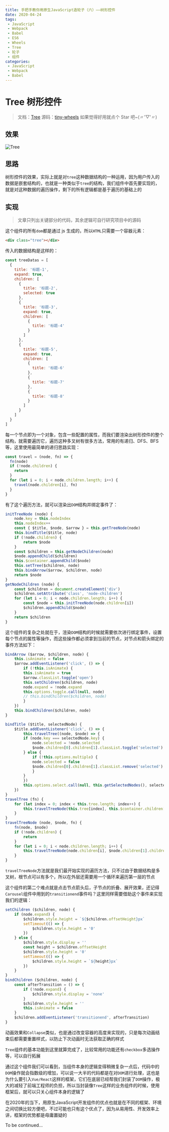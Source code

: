 ```yaml
---
title: 手把手教你用原生JavaScript造轮子（六）——树形控件
date: 2020-04-24
tags:
 - JavaScript
 - Webpack
 - Babel
 - ES6
 - Wheels
 - Tree
 - 轮子
 - 组件
categories:
 - JavaScript
 - Webpack
 - Babel
---
```


# Tree 树形控件

> 文档：[Tree](https://csdoker.github.io/tiny-wheels/components/tree.html#%E5%9F%BA%E7%A1%80%E7%94%A8%E6%B3%95)
> 源码：[tiny-wheels](https://github.com/csdoker/tiny-wheels)
> 如果觉得好用就点个 Star 吧~(〃'▽'〃)

<!-- more -->

## 效果

![Tree](https://i.loli.net/2020/04/23/ft7WeCXAVo6TDzH.gif)

## 思路

树形控件的效果，实际上就是对`tree`这种数据结构的一种运用，因为用户传入的数据是嵌套结构的，也就是一种类似于`tree`的结构，我们组件中首先要实现的，就是对这种数据的遍历操作，剩下的所有逻辑都是基于遍历的基础上的

## 实现

> 文章只列出关键部分的代码，其余逻辑可自行研究项目中的源码

这个组件的所有`dom`都是通过 js 生成的，所以`HTML`只需要一个容器元素：

```html
<div class="tree"></div>
```

传入的数据结构是这样的：

```javascript
const treeDatas = [
  {
    title: '标题-1',
    expand: true,
    children: [
      {
        title: '标题-2',
        selected: true
      },
      {
        title: '标题-3',
        expand: true,
        children: [
          {
            title: '标题-4'
          }
        ]
      },
      {
        title: '标题-5',
        expand: true,
        children: [
          {
            title: '标题-6'
          },
          {
            title: '标题-7'
          },
          {
            title: '标题-8'
          }
        ]
      }
    ]
  }
]
```

每一个节点即为一个对象，包含一些配置的属性，而我们要渲染出树形控件的整个结构，就需要遍历它，遍历这种多叉树有很多方法，常用的有递归、DFS、BFS 等，这里使用最简单的递归思路实现：

```javascript
const travel = (node, fn) => {
  fn(node)
  if (!node.children) {
    return
  }
  for (let i = 0; i < node.children.length; i++) {
    travel(node.children[i], fn)
  }
}
```

有了这个遍历方法，就可以渲染出`DOM`结构并绑定事件了：

```javascript
initTreeNode (node) {
    node.key = this.nodeIndex
    this.nodeIndex++
    const { $title, $node, $arrow } = this.getTreeNode(node)
    this.bindTitle($title, node)
    if (!node.children) {
        return $node
    }
    const $children = this.getNodeChildren(node)
    $node.appendChild($children)
    this.$container.appendChild($node)
    this.setTree($children, node)
    this.bindArrow($arrow, $children, node)
    return $node
}
getNodeChildren (node) {
    const $children = document.createElement('div')
    $children.setAttribute('class', 'node-children')
    for (let i = 0; i < node.children.length; i++) {
        const $node = this.initTreeNode(node.children[i])
        $children.appendChild($node)
    }
    return $children
}
```

这个组件的复杂之处就在于，渲染`DOM`结构的时候就需要依次进行绑定事件，设置每个节点的属性等操作，而这些操作都必须拿到当前的节点，对节点和箭头绑定的事件方法如下：

```javascript
bindArrow ($arrow, $children, node) {
    this.isAnimate = false
    $arrow.addEventListener('click', () => {
        if (!this.isAnimate) {
        this.isAnimate = true
        $arrow.classList.toggle('open')
        this.setChildren($children, node)
        node.expand = !node.expand
        this.options.toggle.call(null, node)
        // this.bindChildren($children, node)
        }
    })
    this.bindChildren($children, node)
}

bindTitle ($title, selectedNode) {
    $title.addEventListener('click', () => {
        this.travelTree((node, $node) => {
        if (node.key === selectedNode.key) {
            node.selected = !node.selected
            $node.children[0].children[1].classList.toggle('selected')
        } else {
            if (!this.options.multiple) {
            node.selected = false
            $node.children[0].children[1].classList.remove('selected')
            }
        }
        })
        this.options.select.call(null, this.getSelectedNodes(), selectedNode)
    })
}
travelTree (fn) {
    for (let index = 0; index < this.tree.length; index++) {
        this.travelTreeNode(this.tree[index], this.$container.children[index], fn)
    }
}
travelTreeNode (node, $node, fn) {
    fn(node, $node)
    if (!node.children) {
        return
    }
    for (let i = 0; i < node.children.length; i++) {
        this.travelTreeNode(node.children[i], $node.children[1].children[i], fn)
    }
}
```

`travelTreeNode`方法就是我们最开始实现的遍历方法，只不过由于数据结构是多叉树，根节点可以有多个，所以在外层还需要用一个循环来遍历第一层的节点

这个组件的第二个难点就是点击节点箭头后，子节点的折叠、展开效果，还记得`Carousel`组件中用到的`transitionend`事件吗？这里同样需要借助这个事件来实现我们的逻辑：

```javascript
setChildren ($children, node) {
    if (node.expand) {
        $children.style.height = `${$children.offsetHeight}px`
        setTimeout(() => {
            $children.style.height = '0'
        })
    } else {
        $children.style.display = ''
        const height = $children.offsetHeight
        $children.style.height = '0'
        setTimeout(() => {
            $children.style.height = `${height}px`
        })
    }
}
bindChildren ($children, node) {
    const afterTransition = () => {
        if (!node.expand) {
            $children.style.display = 'none'
        }
        $children.style.height = ''
        this.isAnimate = false
    }
    $children.addEventListener('transitionend', afterTransition)
}
```

动画效果和`Collapse`类似，也是通过改变容器的高度来实现的，只是每次动画结束后都需要重置样式，以防止下次动画时无法获取正确的样式

`Tree`组件的基本功能到这里就算完成了，比较常用的功能还有`checkbox`多选操作等，可以自行拓展

通过这个组件我们可以看到，当组件本身的逻辑变得稍微复杂一点后，代码中的`DOM`操作就会指数级的增加，可以说一大半的代码都是在对`DOM`进行处理，这也是为什么要引入`Vue/React`这样的框架，它们在底层已经帮我们封装了`DOM`操作，极大的减轻了前端工程师的负担，所以当封装像`Tree`这样的业务组件的时候，使用框架后，就可以只关心组件本身的逻辑了

在2020年的当下，用原生JavaScript开发组件的优点也就是在不同的框架、环境之间切换比较方便吧，不过可能也只有这个优点了，因为从易用性、开发效率上讲，框架的优势都是毋庸置疑的

To be continued...
